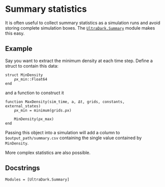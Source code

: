 # Summary statistics

It is often useful to collect summary statistics as a simulation runs and avoid storing complete simulation boxes.
The [`UltraDark.Summary`](@ref) module makes this easy.

## Example

Say you want to extract the minimum density at each time step.
Define a struct to contain this data:
```@example continued=true
struct MinDensity
    ρx_min::Float64
end
```
and a function to construct it
```@example continued=true
function MaxDensity(sim_time, a, Δt, grids, constants, external_states)
    ρx_min = minimum(grids.ρx)

    MinDensity(ρx_max)
end
```

Passing this object into a simulation will add a column to `$output_path/summary.csv` containing the single value contained by `MinDensity`.

More complex statistics are also possible.

## Docstrings

```@autodocs
Modules = [UltraDark.Summary]
```
